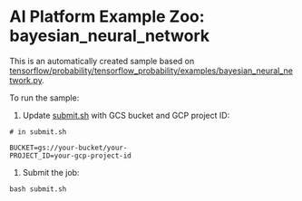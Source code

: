 # AI Platform Example Zoo: bayesian_neural_network

This is an automatically created sample based on [tensorflow/probability/tensorflow_probability/examples/bayesian_neural_network.py](https://github.com/tensorflow/probability/blob/r0.6/tensorflow_probability/examples/bayesian_neural_network.py).

To run the sample:


1. Update [submit.sh](submit.sh) with GCS bucket and GCP project ID:

```
# in submit.sh

BUCKET=gs://your-bucket/your-
PROJECT_ID=your-gcp-project-id
```

1. Submit the job:

```
bash submit.sh
```
